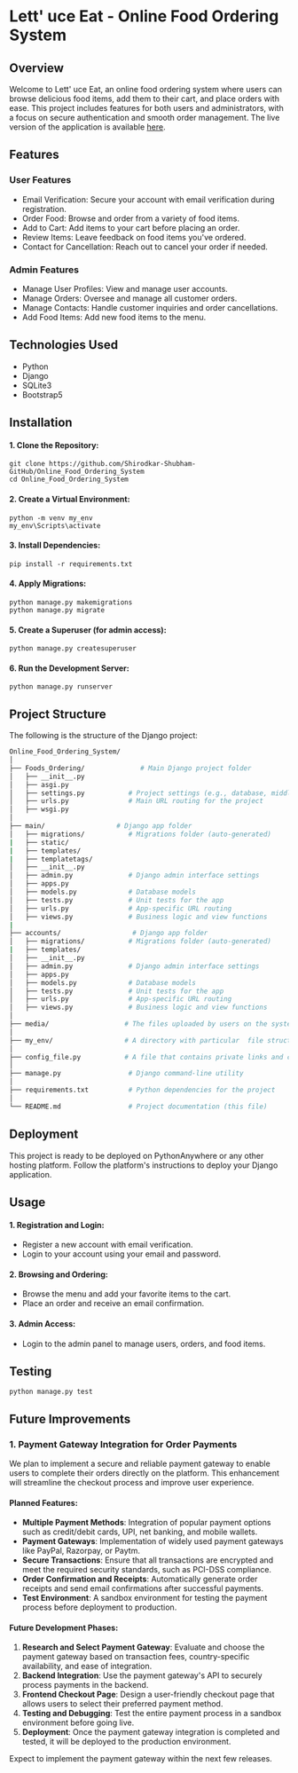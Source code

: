 # Lett' uce Eat - Online Food Ordering System

## Overview
   Welcome to Lett' uce Eat, an online food ordering system where users can browse delicious food items, add them to their cart, and place orders with ease. This project includes features for both users and administrators, with a focus on secure authentication and smooth order management. The live version of the application is available [here](https://shubham990shirodkar.pythonanywhere.com/).
    
## Features
### User Features
* Email Verification: Secure your account with email verification during registration.
* Order Food: Browse and order from a variety of food items.
* Add to Cart: Add items to your cart before placing an order.
* Review Items: Leave feedback on food items you've ordered.
* Contact for Cancellation: Reach out to cancel your order if needed.

### Admin Features
* Manage User Profiles: View and manage user accounts.
* Manage Orders: Oversee and manage all customer orders.
* Manage Contacts: Handle customer inquiries and order cancellations.
* Add Food Items: Add new food items to the menu.

## Technologies Used
* Python
* Django
* SQLite3
* Bootstrap5

## Installation
 #### 1. Clone the Repository:
    git clone https://github.com/Shirodkar-Shubham-GitHub/Online_Food_Ordering_System
    cd Online_Food_Ordering_System
 #### 2. Create a Virtual Environment:
    python -m venv my_env
    my_env\Scripts\activate
 #### 3. Install Dependencies:
    pip install -r requirements.txt
 #### 4. Apply Migrations:
    python manage.py makemigrations
    python manage.py migrate
 #### 5. Create a Superuser (for admin access):
    python manage.py createsuperuser
 #### 6. Run the Development Server:
    python manage.py runserver

## Project Structure

The following is the structure of the Django project:

```bash
Online_Food_Ordering_System/
│
├── Foods_Ordering/              # Main Django project folder
│   ├── __init__.py
│   ├── asgi.py
│   ├── settings.py           # Project settings (e.g., database, middleware)
│   ├── urls.py               # Main URL routing for the project
│   ├── wsgi.py
│
├── main/                  # Django app folder
│   ├── migrations/           # Migrations folder (auto-generated)
|   ├── static/
|   ├── templates/
|   ├── templatetags/
│   ├── __init__.py
│   ├── admin.py              # Django admin interface settings
│   ├── apps.py
│   ├── models.py             # Database models
│   ├── tests.py              # Unit tests for the app
│   ├── urls.py               # App-specific URL routing
│   ├── views.py              # Business logic and view functions
|
├── accounts/                  # Django app folder 
│   ├── migrations/           # Migrations folder (auto-generated)
|   ├── templates/
│   ├── __init__.py
│   ├── admin.py              # Django admin interface settings
│   ├── apps.py
│   ├── models.py             # Database models
│   ├── tests.py              # Unit tests for the app
│   ├── urls.py               # App-specific URL routing
│   ├── views.py              # Business logic and view functions
│
├── media/                   # The files uploaded by users on the system.
│
├── my_env/                  # A directory with particular  file structure.
│
├── config_file.py           # A file that contains private links and credentials.
│
├── manage.py                 # Django command-line utility
│
├── requirements.txt          # Python dependencies for the project
│
└── README.md                 # Project documentation (this file)
```

## Deployment
   This project is ready to be deployed on PythonAnywhere or any other hosting platform. Follow the platform's instructions to deploy your Django application.
   
## Usage
#### 1. Registration and Login:
   * Register a new account with email verification.
   * Login to your account using your email and password.
#### 2. Browsing and Ordering:
   * Browse the menu and add your favorite items to the cart.
   * Place an order and receive an email confirmation.
#### 3. Admin Access:
   * Login to the admin panel to manage users, orders, and food items.

## Testing
    python manage.py test

## Future Improvements

### 1. **Payment Gateway Integration for Order Payments**

We plan to implement a secure and reliable payment gateway to enable users to complete their orders directly on the platform. This enhancement will streamline the checkout process and improve user experience.

#### Planned Features:
- **Multiple Payment Methods**: Integration of popular payment options such as credit/debit cards, UPI, net banking, and mobile wallets.
- **Payment Gateways**: Implementation of widely used payment gateways like PayPal, Razorpay, or Paytm.
- **Secure Transactions**: Ensure that all transactions are encrypted and meet the required security standards, such as PCI-DSS compliance.
- **Order Confirmation and Receipts**: Automatically generate order receipts and send email confirmations after successful payments.
- **Test Environment**: A sandbox environment for testing the payment process before deployment to production.

#### Future Development Phases:
1. **Research and Select Payment Gateway**: Evaluate and choose the payment gateway based on transaction fees, country-specific availability, and ease of integration.
2. **Backend Integration**: Use the payment gateway's API to securely process payments in the backend.
3. **Frontend Checkout Page**: Design a user-friendly checkout page that allows users to select their preferred payment method.
4. **Testing and Debugging**: Test the entire payment process in a sandbox environment before going live.
5. **Deployment**: Once the payment gateway integration is completed and tested, it will be deployed to the production environment.

Expect to implement the payment gateway within the next few releases.
